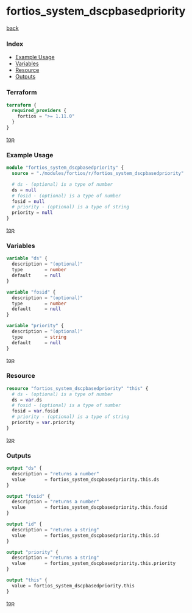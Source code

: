 # fortios_system_dscpbasedpriority

[back](../fortios.md)

### Index

- [Example Usage](#example-usage)
- [Variables](#variables)
- [Resource](#resource)
- [Outputs](#outputs)

### Terraform

```terraform
terraform {
  required_providers {
    fortios = ">= 1.11.0"
  }
}
```

[top](#index)

### Example Usage

```terraform
module "fortios_system_dscpbasedpriority" {
  source = "./modules/fortios/r/fortios_system_dscpbasedpriority"

  # ds - (optional) is a type of number
  ds = null
  # fosid - (optional) is a type of number
  fosid = null
  # priority - (optional) is a type of string
  priority = null
}
```

[top](#index)

### Variables

```terraform
variable "ds" {
  description = "(optional)"
  type        = number
  default     = null
}

variable "fosid" {
  description = "(optional)"
  type        = number
  default     = null
}

variable "priority" {
  description = "(optional)"
  type        = string
  default     = null
}
```

[top](#index)

### Resource

```terraform
resource "fortios_system_dscpbasedpriority" "this" {
  # ds - (optional) is a type of number
  ds = var.ds
  # fosid - (optional) is a type of number
  fosid = var.fosid
  # priority - (optional) is a type of string
  priority = var.priority
}
```

[top](#index)

### Outputs

```terraform
output "ds" {
  description = "returns a number"
  value       = fortios_system_dscpbasedpriority.this.ds
}

output "fosid" {
  description = "returns a number"
  value       = fortios_system_dscpbasedpriority.this.fosid
}

output "id" {
  description = "returns a string"
  value       = fortios_system_dscpbasedpriority.this.id
}

output "priority" {
  description = "returns a string"
  value       = fortios_system_dscpbasedpriority.this.priority
}

output "this" {
  value = fortios_system_dscpbasedpriority.this
}
```

[top](#index)